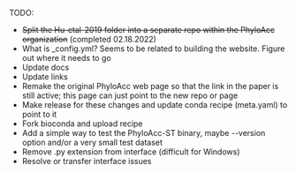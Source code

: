 TODO:
- ~~Split the Hu-etal-2019 folder into a separate repo within the PhyloAcc organization~~ (completed 02.18.2022)
- What is _config.yml? Seems to be related to building the website. Figure out where it needs to go
- Update docs
- Update links
- Remake the original PhyloAcc web page so that the link in the paper is still active; this page can just point to the new repo or page
- Make release for these changes and update conda recipe (meta.yaml) to point to it
- Fork bioconda and upload recipe
- Add a simple way to test the PhyloAcc-ST binary, maybe --version option and/or a very small test dataset
- Remove .py extension from interface (difficult for Windows)
- Resolve or transfer interface issues
